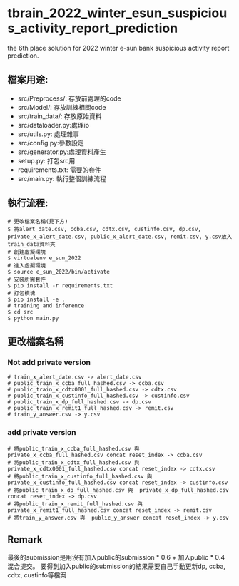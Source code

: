 # tbrain_2022_winter_esun_suspicious_activity_report_prediction

the 6th place solution for 2022 winter e-sun bank suspicious activity report prediction.

## 檔案用途:
- src/Preprocess/: 存放前處理的code
- src/Model/: 存放訓練相關code
- src/train_data/: 存放原始資料
- src/dataloader.py:處理io
- src/utils.py: 處理雜事
- src/config.py:參數設定
- src/generator.py:處理資料產生
- setup.py: 打包src用
- requirements.txt: 需要的套件
- src/main.py: 執行整個訓練流程

## 執行流程:
```
# 更改檔案名稱(見下方)
$ 將alert_date.csv, ccba.csv, cdtx.csv, custinfo.csv, dp.csv, private_x_alert_date.csv, public_x_alert_date.csv, remit.csv, y.csv放入train_data資料夾
# 創建虛擬環境
$ virtualenv e_sun_2022
# 進入虛擬環境
$ source e_sun_2022/bin/activate
# 安裝所需套件
$ pip install -r requirements.txt 
# 打包模塊
$ pip install -e .
# training and inference
$ cd src
$ python main.py
```

## 更改檔案名稱

### Not add private version
```
# train_x_alert_date.csv -> alert_date.csv
# public_train_x_ccba_full_hashed.csv -> ccba.csv
# public_train_x_cdtx0001_full_hashed.csv -> cdtx.csv
# public_train_x_custinfo_full_hashed.csv -> custinfo.csv
# public_train_x_dp_full_hashed.csv -> dp.csv
# public_train_x_remit1_full_hashed.csv -> remit.csv
# train_y_answer.csv -> y.csv
```

### add private version
```
# 將public_train_x_ccba_full_hashed.csv 與  private_x_ccba_full_hashed.csv concat reset_index -> ccba.csv
# 將public_train_x_cdtx_full_hashed.csv 與  private_x_cdtx0001_full_hashed.csv concat reset_index -> cdtx.csv
# 將public_train_x_custinfo_full_hashed.csv 與  private_x_custinfo_full_hashed.csv concat reset_index -> custinfo.csv
# 將public_train_x_dp_full_hashed.csv 與  private_x_dp_full_hashed.csv concat reset_index -> dp.csv
# 將public_train_x_remit_full_hashed.csv 與  private_x_remit1_full_hashed.csv concat reset_index -> remit.csv
# 將train_y_answer.csv 與  public_y_answer concat reset_index -> y.csv
```

## Remark
最後的submission是用沒有加入public的submission * 0.6 + 加入public * 0.4 混合提交。 要得到加入public的submission的結果需要自己手動更新dp, ccba, cdtx, custinfo等檔案
